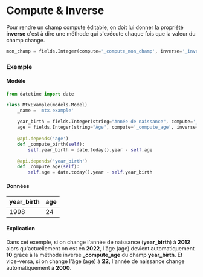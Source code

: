 # Compute & Inverse

Pour rendre un champ compute éditable, on doit lui donner la propriété **inverse** c'est à dire une méthode qui s'exécute chaque fois que la valeur du champ change.&#x20;

```python
mon_champ = fields.Integer(compute='_compute_mon_champ', inverse='_inverse_mon_champ', store=True)
```

### Exemple

#### Modèle

```python
from datetime import date

class MtxExample(models.Model)
    _name = 'mtx.example'
    
    year_birth = fields.Integer(string="Année de naissance", compute='_compute_birth', inverse='_compute_age', store=True)
    age = fields.Integer(string="Âge", compute='_compute_age', inverse='_compute_birth', store=True)
    
    @api.depends('age')
    def _compute_birth(self):
        self.year_birth = date.today().year - self.age
        
    @api.depends('year_birth')
    def _compute_age(self):
        self.age = date.today().year - self.year_birth
```

#### Données

| year\_birth | age |
| ----------- | --- |
| 1998        | 24  |

#### Explication

Dans cet exemple, si on change l'année de naissance (**year\_birth**) à **2012** alors qu'actuellement on est en **2022**, l'âge (age) devient automatiquement **10** grâce à la méthode inverse **\_compute\_age** du champ **year\_birth**. Et vice-versa, si on change l'âge (age) à **22,**  l'année de naissance change automatiquement à **2000**.
